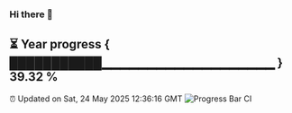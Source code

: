 ### Hi there 👋
⏳ Year progress { ███████████▁▁▁▁▁▁▁▁▁▁▁▁▁▁▁▁▁▁▁ } 39.32 %
---
⏰ Updated on Sat, 24 May 2025 12:36:16 GMT
![Progress Bar CI](https://github.com/liununu/liununu/workflows/Progress%20Bar%20CI/badge.svg)
